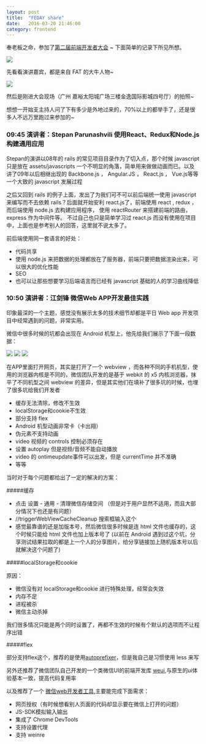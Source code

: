 ```yaml
---
layout: post
title:  "FEDAY share"
date:   2016-03-20 21:46:00
category: frontend
---
```


奉老板之命，参加了[第二届前端开发者大会](http://www.fequan.com/2016/) ~ 下面简单的记录下所见所想。

<img src="{{site.baseurl}}/source/2016.03.20/1.png">  

先看看演讲嘉宾，都是来自 FAT 的大牛人物~

<img src="{{site.baseurl}}/source/2016.03.20/2.jpg">  

然后是刚进大会现场（广州 嘉裕太阳城广场三楼金逸国际影城四号厅）的拍照~

想想一开始支主持人问了下有多少是外地过来的，70%以上的都举手了，还是很多人不远万里跑过来参加的~

### 09:45 演讲者：Stepan Parunashvili 使用React、Redux和Node.js构建通用应用

Stepan的演讲以08年的 rails 的常见项目目录作为了切入点，那个时候 javascript 只是放在 assets/javascripts 一个不明显的角落，简单用来做做动画而已。以及讲了09年以后相继出现的 Backbone.js ， Angular.JS ， React.js ， Vue.js等等一个大致的 javascript 发展过程

之后又回到 rails 的例子上面，发出了为我们可不可以前后端统一使用 javascript 来编写而不去依赖 rails？后面就开始安利 react.js了，前端使用 react , redux ，而后端使用 node.js 去构建应用程序， 使用 reactRouter 来搭建前端的路由， express 作为中间件等。 不过自己也只是简单学习过 react.js 而没有使用在项目中，上面也是参考别人的回答，这里就不说太多了。

前后端使用同一套语言的好处：

* 代码共享
* 使用 node.js 来把数据的处理都放在了服务器，前端只要把数据渲染出来，可以很大的优化性能
* SEO
* 也可以让那些想要学习后端语言而已经有 javascript 基础的人的学习曲线降低

### 10:50 演讲者：江剑锋 微信Web APP开发最佳实践

印象最深的一个主题，感觉没有展示太多的技术细节却都是平日 Web app 开发项目中经常遇到的问题，非常实用。

微信中很多时候的坑都会出现在 Android 机型上，他先给我们展示了下面一段数据：

<img src="{{site.baseurl}}/source/2016.03.20/3.jpg"> 

<img src="{{site.baseurl}}/source/2016.03.20/4.jpg"> 

<img src="{{site.baseurl}}/source/2016.03.20/5.jpg"> 

在APP里面打开网页，其实是打开了一个 webview ，而各种不同的手机机型，使用的浏览器内核是不同的，微信团队开发的是基于 webkit 的 x5 内核浏览器，抹平了不同机型之间 webview 的差异，但是其实他们在填补了很多坑的时候，也埋了很多坑给我们开发者

* 缓存无法清除，修改不生效
* localStorage和cookie不生效
* 部分支持 flex
* Android 机型动画非常卡（卡出翔）
* 伪元素不支持动画
* video 视频的 controls 控制必须存在
* 设置 autoplay 但是视频/音频不能自动播放
* video 的 ontimeupdate事件可以出发，但是 currentTime 并不准确
* 等等

当时对于每个问题都给出了一定的解决的方案：

#####缓存

* 点击 设置 - 通用 - 清理微信存储空间 （但是对于用户显然不适用，而且大部分情况下也还是有问题）
* //triggerWebViewCacheCleanup 搜索框输入这个
* 感觉最靠谱的还是加版本号，然后微信很多时候是连 html 文件也缓存的，这个时候只能给 html 文件也加上版本号了 (以前在 Android 遇到过这个坑，分享测试结果拉取的都是上一个人的分享图片，给分享链接加上随机版本号以后就解决这个问题了)

#####localStorage和cookie

原因：

* 微信没有对 localStorage和cookie 进行特殊处理，经常会失效
* 内存不足
* 进程被杀
* 微信主动杀掉

我们很多情况只能是两个同时设置了，再都不生效的时候有个默认的选项而不让程序出错

#####flex

部分支持flex这个，推荐的是使用[autoprefixer](https://github.com/postcss/autoprefixer)，但是我自己是习惯使用 less 来写

另外还推荐了微信团队自己开发的一个类微信UI的前端开发库 [weui](https://github.com/weui/weui),与原生的ui体验基本一致，提高代码复用率

以及推荐了一个 [微信web开发者工具](http://mp.weixin.qq.com/wiki/10/e5f772f4521da17fa0d7304f68b97d7e.html),主要能完成下面需求：

* 网页授权（有时候想看别人页面的代码却显示要在微信上打开的问题）
* JS-SDK模拟输入输出
* 集成了 Chrome DevTools
* 支持设置代理
* 支持 weinre
